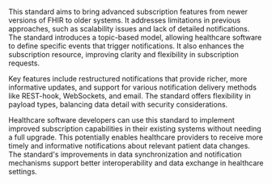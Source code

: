This standard aims to bring advanced subscription features from newer versions of FHIR to older systems. It addresses limitations in previous approaches, such as scalability issues and lack of detailed notifications. The standard introduces a topic-based model, allowing healthcare software to define specific events that trigger notifications. It also enhances the subscription resource, improving clarity and flexibility in subscription requests.

Key features include restructured notifications that provide richer, more informative updates, and support for various notification delivery methods like REST-hook, WebSockets, and email. The standard offers flexibility in payload types, balancing data detail with security considerations.

Healthcare software developers can use this standard to implement improved subscription capabilities in their existing systems without needing a full upgrade. This potentially enables healthcare providers to receive more timely and informative notifications about relevant patient data changes. The standard's improvements in data synchronization and notification mechanisms support better interoperability and data exchange in healthcare settings.